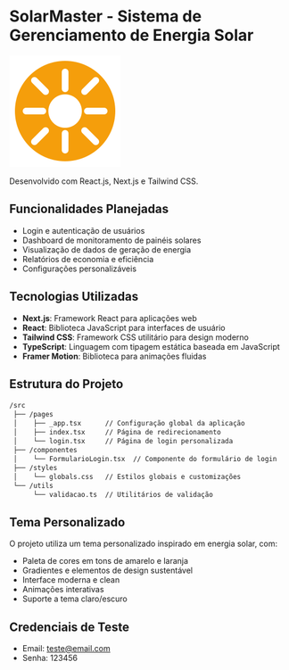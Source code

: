 # SolarMaster - Sistema de Gerenciamento de Energia Solar

![SolarMaster Logo](public/favicon.svg)

Desenvolvido com React.js, Next.js e Tailwind CSS.

## Funcionalidades Planejadas

- Login e autenticação de usuários
- Dashboard de monitoramento de painéis solares
- Visualização de dados de geração de energia
- Relatórios de economia e eficiência
- Configurações personalizáveis

## Tecnologias Utilizadas

- **Next.js**: Framework React para aplicações web
- **React**: Biblioteca JavaScript para interfaces de usuário
- **Tailwind CSS**: Framework CSS utilitário para design moderno
- **TypeScript**: Linguagem com tipagem estática baseada em JavaScript
- **Framer Motion**: Biblioteca para animações fluidas

## Estrutura do Projeto

```
/src
 ├── /pages
 │    ├── _app.tsx      // Configuração global da aplicação
 │    ├── index.tsx     // Página de redirecionamento
 │    └── login.tsx     // Página de login personalizada
 ├── /componentes
 │    └── FormularioLogin.tsx  // Componente do formulário de login
 ├── /styles
 │    └── globals.css   // Estilos globais e customizações
 └── /utils
      └── validacao.ts  // Utilitários de validação
```

## Tema Personalizado

O projeto utiliza um tema personalizado inspirado em energia solar, com:
- Paleta de cores em tons de amarelo e laranja
- Gradientes e elementos de design sustentável
- Interface moderna e clean
- Animações interativas
- Suporte a tema claro/escuro

## Credenciais de Teste

- Email: teste@email.com
- Senha: 123456